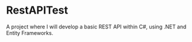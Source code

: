 # RestAPITest
A project where I will develop a basic REST API within C#, using .NET and Entity Frameworks.
